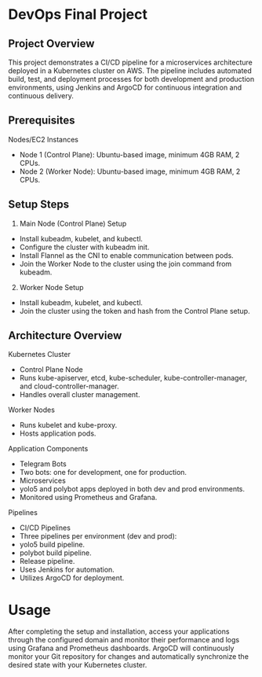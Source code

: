 # DevOps Final Project

## Project Overview
This project demonstrates a CI/CD pipeline for a microservices architecture deployed in a Kubernetes cluster on AWS. The pipeline includes automated build, test, and deployment processes for both development and production environments, using Jenkins and ArgoCD for continuous integration and continuous delivery.

## Prerequisites
Nodes/EC2 Instances
* Node 1 (Control Plane): Ubuntu-based image, minimum 4GB RAM, 2 CPUs.
* Node 2 (Worker Node): Ubuntu-based image, minimum 4GB RAM, 2 CPUs.

## Setup Steps
1. Main Node (Control Plane) Setup

* Install kubeadm, kubelet, and kubectl.
* Configure the cluster with kubeadm init.
* Install Flannel as the CNI to enable communication between pods.
* Join the Worker Node to the cluster using the join command from kubeadm.

2. Worker Node Setup

* Install kubeadm, kubelet, and kubectl.
* Join the cluster using the token and hash from the Control Plane setup.

## Architecture Overview

Kubernetes Cluster
* Control Plane Node
 * Runs kube-apiserver, etcd, kube-scheduler, kube-controller-manager, and cloud-controller-manager.
 * Handles overall cluster management.

Worker Nodes
* Runs kubelet and kube-proxy.
* Hosts application pods.

Application Components
* Telegram Bots
 * Two bots: one for development, one for production.
* Microservices
 * yolo5 and polybot apps deployed in both dev and prod environments.
 * Monitored using Prometheus and Grafana.

Pipelines
* CI/CD Pipelines
 * Three pipelines per environment (dev and prod):
  * yolo5 build pipeline.
  * polybot build pipeline.
  * Release pipeline.
* Uses Jenkins for automation.
* Utilizes ArgoCD for deployment.


# Usage
After completing the setup and installation, access your applications through the configured domain and monitor their performance and logs using Grafana and Prometheus dashboards. ArgoCD will continuously monitor your Git repository for changes and automatically synchronize the desired state with your Kubernetes cluster.
